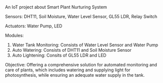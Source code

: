 An IoT project about Smart Plant Nurturing System

Sensors:
DHT11, Soil Moisture, Water Level Sensor, GL55 LDR, Relay Switch

Actuators:
Water Pump, LED

Modules:
1. Water Tank Monitoring: Consists of Water Level Sensor and Water Pump
2. Auto Watering: Consists of DHT11 and Soil Moisture Sensor
3. Auto Lightening: Consits of GL55 LDR and LED

Objective:
Offering a comprehensive solution for automated monitoring and care of plants, which includes watering and supplying light for photosynthesis, while ensuring an adequate water supply in the tank.
